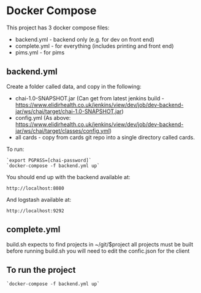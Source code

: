 # Docker Compose

This project has 3 docker compose files:

* backend.yml - backend only (e.g. for dev on front end)
* complete.yml - for everything (includes printing and front end)
* pims.yml - for pims

## backend.yml

Create a folder called data, and copy in the following:

* chai-1.0-SNAPSHOT.jar (Can get from latest jenkins build - https://www.elidirhealth.co.uk/jenkins/view/dev/job/dev-backend-jar/ws/chai/target/chai-1.0-SNAPSHOT.jar)
* config.yml (As above: https://www.elidirhealth.co.uk/jenkins/view/dev/job/dev-backend-jar/ws/chai/target/classes/config.yml)
* all cards - copy from cards git repo into a single directory called cards.

To run:

    `export PGPASS=[chai-password]`
    `docker-compose -f backend.yml up`

You should end up with the backend available at:

    http://localhost:8080

And logstash available at:

    http://localhost:9292

## complete.yml

build.sh expects to find projects in ~/git/$project
all projects must be built before running build.sh
you will need to edit the confic.json for the client

## To run the project

    `docker-compose -f backend.yml up`






